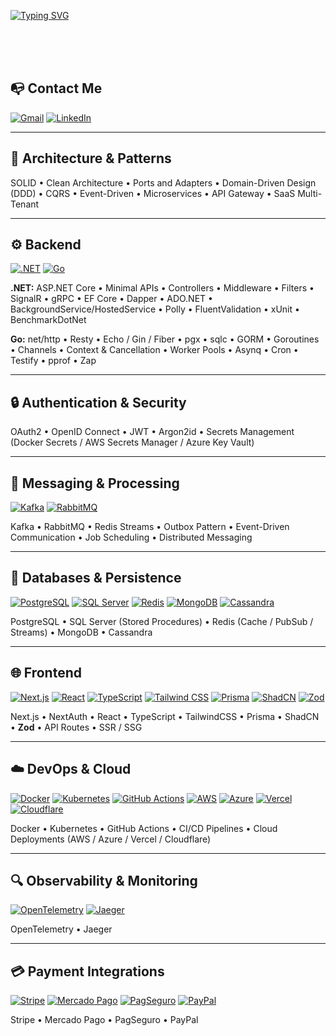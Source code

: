 [![Typing SVG](https://readme-typing-svg.herokuapp.com/?color=2196f3&size=35&center=true&vCenter=true&width=1000&lines=what’s+up?+i’m+Matheus+Carvalho;Welcome!+:%29)](https://www.linkedin.com/in/matheus-carvalho-7067b8230)

<br><br><br>

## 📭 Contact Me
[![Gmail](https://img.shields.io/badge/-Gmail-%23333?style=for-the-badge&logo=gmail&logoColor=white)](mailto:mendoncacarvalhomatheus@gmail.com)
[![LinkedIn](https://img.shields.io/badge/-LinkedIn-%230077B5.svg?style=for-the-badge&logo=linkedin&logoColor=white)](https://www.linkedin.com/in/matheus-carvalho-7067b8230)

---

## 🧠 Architecture & Patterns
SOLID • Clean Architecture • Ports and Adapters • Domain-Driven Design (DDD) • CQRS • Event-Driven • Microservices • API Gateway • SaaS Multi-Tenant

---

## ⚙️ Backend
[![.NET](https://img.shields.io/badge/.NET-512BD4?style=for-the-badge&logo=dotnet&logoColor=white)](https://learn.microsoft.com/dotnet/)
[![Go](https://img.shields.io/badge/Go-00ADD8?style=for-the-badge&logo=go&logoColor=white)](https://go.dev/doc/)

**.NET:** ASP.NET Core • Minimal APIs • Controllers • Middleware • Filters • SignalR • gRPC • EF Core • Dapper • ADO.NET • BackgroundService/HostedService • Polly • FluentValidation • xUnit • BenchmarkDotNet

**Go:** net/http • Resty • Echo / Gin / Fiber • pgx • sqlc • GORM • Goroutines • Channels • Context & Cancellation • Worker Pools • Asynq • Cron • Testify • pprof • Zap

---

## 🔒 Authentication & Security
OAuth2 • OpenID Connect • JWT • Argon2id • Secrets Management (Docker Secrets / AWS Secrets Manager / Azure Key Vault)

---

## 🧩 Messaging & Processing
[![Kafka](https://img.shields.io/badge/Kafka-%23231F20.svg?style=for-the-badge&logo=apache-kafka&logoColor=white)](https://kafka.apache.org/documentation/)
[![RabbitMQ](https://img.shields.io/badge/RabbitMQ-%23FF6600.svg?style=for-the-badge&logo=rabbitmq&logoColor=white)](https://www.rabbitmq.com/docs/)

Kafka • RabbitMQ • Redis Streams • Outbox Pattern • Event-Driven Communication • Job Scheduling • Distributed Messaging

---

## 💾 Databases & Persistence
[![PostgreSQL](https://img.shields.io/badge/postgresql-%23316192.svg?style=for-the-badge&logo=postgresql&logoColor=white)](https://www.postgresql.org/docs/)
[![SQL Server](https://img.shields.io/badge/sql%20server-%23CC2927.svg?style=for-the-badge&logo=microsoft-sql-server&logoColor=white)](https://learn.microsoft.com/sql/)
[![Redis](https://img.shields.io/badge/Redis-%23DD0031.svg?style=for-the-badge&logo=redis&logoColor=white)](https://redis.io/docs/)
[![MongoDB](https://img.shields.io/badge/MongoDB-%234ea94b.svg?style=for-the-badge&logo=mongodb&logoColor=white)](https://www.mongodb.com/docs/)
[![Cassandra](https://img.shields.io/badge/Cassandra-%231287B1.svg?style=for-the-badge&logo=apachecassandra&logoColor=white)](https://cassandra.apache.org/doc/stable/)

PostgreSQL • SQL Server (Stored Procedures) • Redis (Cache / PubSub / Streams) • MongoDB • Cassandra

---

## 🌐 Frontend
[![Next.js](https://img.shields.io/badge/Next.js-black?style=for-the-badge&logo=next.js&logoColor=white)](https://nextjs.org/docs)
[![React](https://img.shields.io/badge/React-%2320232a.svg?style=for-the-badge&logo=react&logoColor=%2361DAFB)](https://react.dev/)
[![TypeScript](https://img.shields.io/badge/TypeScript-%23007ACC.svg?style=for-the-badge&logo=typescript&logoColor=white)](https://www.typescriptlang.org/docs/)
[![Tailwind CSS](https://img.shields.io/badge/TailwindCSS-%2338B2AC.svg?style=for-the-badge&logo=tailwind-css&logoColor=white)](https://tailwindcss.com/docs)
[![Prisma](https://img.shields.io/badge/Prisma-2D3748?style=for-the-badge&logo=prisma&logoColor=white)](https://www.prisma.io/docs)
[![ShadCN](https://img.shields.io/badge/ShadCN_UI-%23ffffff?style=for-the-badge&logo=shadcnui&logoColor=000000)](https://ui.shadcn.com/)
[![Zod](https://img.shields.io/badge/Zod-276EF1?style=for-the-badge&logo=zod&logoColor=white)](https://zod.dev/)

Next.js • NextAuth • React • TypeScript • TailwindCSS • Prisma • ShadCN • **Zod** • API Routes • SSR / SSG

---

## ☁️ DevOps & Cloud
[![Docker](https://img.shields.io/badge/Docker-%230db7ed.svg?style=for-the-badge&logo=docker&logoColor=white)](https://docs.docker.com/)
[![Kubernetes](https://img.shields.io/badge/Kubernetes-%23326ce5.svg?style=for-the-badge&logo=kubernetes&logoColor=white)](https://kubernetes.io/docs/)
[![GitHub Actions](https://img.shields.io/badge/GitHub%20Actions-%232088FF.svg?style=for-the-badge&logo=githubactions&logoColor=white)](https://docs.github.com/actions)
[![AWS](https://img.shields.io/badge/AWS-%23FF9900.svg?style=for-the-badge&logo=amazonaws&logoColor=white)](https://docs.aws.amazon.com/)
[![Azure](https://img.shields.io/badge/Azure-%230072C6.svg?style=for-the-badge&logo=microsoftazure&logoColor=white)](https://learn.microsoft.com/azure/)
[![Vercel](https://img.shields.io/badge/Vercel-%23000000.svg?style=for-the-badge&logo=vercel&logoColor=white)](https://vercel.com/docs)
[![Cloudflare](https://img.shields.io/badge/Cloudflare-F38020?style=for-the-badge&logo=cloudflare&logoColor=white)](https://developers.cloudflare.com/)

Docker • Kubernetes • GitHub Actions • CI/CD Pipelines • Cloud Deployments (AWS / Azure / Vercel / Cloudflare)

---

## 🔍 Observability & Monitoring
[![OpenTelemetry](https://img.shields.io/badge/OpenTelemetry-%23FF6F00.svg?style=for-the-badge&logo=opentelemetry&logoColor=white)](https://opentelemetry.io/docs/)
[![Jaeger](https://img.shields.io/badge/Jaeger-%230066CC.svg?style=for-the-badge&logo=jaegertracing&logoColor=white)](https://www.jaegertracing.io/docs/)

OpenTelemetry • Jaeger

---

## 💳 Payment Integrations
[![Stripe](https://img.shields.io/badge/Stripe-008CDD?style=for-the-badge&logo=stripe&logoColor=white)](https://stripe.com/docs)
[![Mercado Pago](https://img.shields.io/badge/Mercado%20Pago-009EE3?style=for-the-badge&logo=mercadopago&logoColor=white)](https://www.mercadopago.com.br/developers/pt/docs)
[![PagSeguro](https://img.shields.io/badge/PagSeguro-00B100?style=for-the-badge&logo=pagseguro&logoColor=white)](https://dev.pagbank.com.br/)
[![PayPal](https://img.shields.io/badge/PayPal-003087?style=for-the-badge&logo=paypal&logoColor=white)](https://developer.paypal.com/docs/)

Stripe • Mercado Pago • PagSeguro • PayPal
